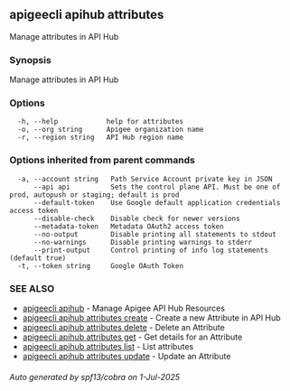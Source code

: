 ## apigeecli apihub attributes

Manage attributes in API Hub

### Synopsis

Manage attributes in API Hub

### Options

```
  -h, --help            help for attributes
  -o, --org string      Apigee organization name
  -r, --region string   API Hub region name
```

### Options inherited from parent commands

```
  -a, --account string   Path Service Account private key in JSON
      --api api          Sets the control plane API. Must be one of prod, autopush or staging; default is prod
      --default-token    Use Google default application credentials access token
      --disable-check    Disable check for newer versions
      --metadata-token   Metadata OAuth2 access token
      --no-output        Disable printing all statements to stdout
      --no-warnings      Disable printing warnings to stderr
      --print-output     Control printing of info log statements (default true)
  -t, --token string     Google OAuth Token
```

### SEE ALSO

* [apigeecli apihub](apigeecli_apihub.md)	 - Manage Apigee API Hub Resources
* [apigeecli apihub attributes create](apigeecli_apihub_attributes_create.md)	 - Create a new Attribute in API Hub
* [apigeecli apihub attributes delete](apigeecli_apihub_attributes_delete.md)	 - Delete an Attribute
* [apigeecli apihub attributes get](apigeecli_apihub_attributes_get.md)	 - Get details for an Attribute
* [apigeecli apihub attributes list](apigeecli_apihub_attributes_list.md)	 - List attributes
* [apigeecli apihub attributes update](apigeecli_apihub_attributes_update.md)	 - Update an Attribute

###### Auto generated by spf13/cobra on 1-Jul-2025
